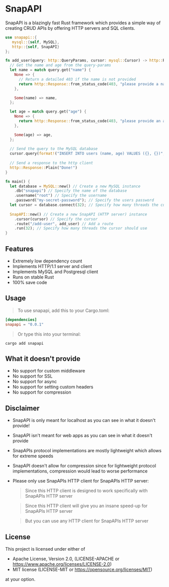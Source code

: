 # SnapAPI
SnapAPI is a blazingly fast Rust framework which provides a simple way of creating CRUD APIs by offering HTTP servers and SQL clients.

```rust
use snapapi::{
   mysql::{self, MySQL},
   http::{self, SnapAPI}
};

fn add_user(query: http::QueryParams, cursor: mysql::Cursor) -> http::Response {
  // Get the name and age from the query-params 
  let name = match query.get("name") {
    None => {
      // Return a detailed 403 if the name is not provided
      return http::Response::from_status_code(403, "please provide a name");
    },

    Some(name) => name,
  };

  let age = match query.get("age") {
    None => {
      return http::Response::from_status_code(403, "please provide an age");
    },

    Some(age) => age,
  };
   
  // Send the query to the MySQL database
  cursor.query(format!("INSERT INTO users (name, age) VALUES ({}, {})", name, age));
   
  // Send a response to the http client 
  http::Response::Plain("Done!")
}

fn main() {
  let database = MySQL::new() // Create a new MySQL instance
    .db("snapapi") // Specify the name of the database
    .username("root") // Specify the username 
    .password("my-secret-password"); // Specify the users password
  let cursor = database.connect(32); // Specify how many threads the cursor should use
   
  SnapAPI::new() // Create a new SnapAPI (HTTP server) instance
    .cursor(cursor) // Specify the cursor
    .route("/add-user", add_user) // Add a route
    .run(32); // Specify how many threads the cursor should use 
}
```

## Features
- Extremely low dependency count
- Implements HTTP/1.1 server and client
- Implements MySQL and Postgresql client
- Runs on stable Rust
- 100% save code

## Usage
> To use snapapi, add this to your Cargo.toml:
```toml
[dependencies]
snapapi = "0.0.1"
```
> Or type this into your terminal:
```text
cargo add snapapi
```

## What it doesn't provide
- No support for custom middleware
- No support for SSL 
- No support for async
- No support for setting custom headers
- No support for compression 

## Disclaimer
- SnapAPI is only meant for localhost as you can see in what it doesn't provide!
- SnapAPI isn't meant for web apps as you can see in what it doesn't provide
- SnapAPIs protocol implementations are mostly lightweight which allows for extreme speeds
- SnapAPI doesn't allow for compression since for lightweight protocol implementations, compression would lead to worse performance 
- Please only use SnapAPIs HTTP client for SnapAPIs HTTP server:
  > Since this HTTP client is designed to work specifically with SnapAPIs HTTP server

  > Since this HTTP client will give you an insane speed-up for SnapAPIs HTTP server

  > But you can use any HTTP client for SnapAPIs HTTP server

## License
This project is licensed under either of

- Apache License, Version 2.0, (LICENSE-APACHE or https://www.apache.org/licenses/LICENSE-2.0)
- MIT license (LICENSE-MIT or https://opensource.org/licenses/MIT)

at your option.

